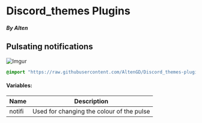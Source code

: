 # Discord_themes  Plugins
##### By Alten

## Pulsating notifications

![Imgur](https://i.imgur.com/dm1C4d9.gif)

```css
@import "https://raw.githubusercontent.com/AltenGD/Discord_themes-plugins/master/Plugins/NotifPulse.css";
```
#### Variables:
|Name|Description|
|-|-|
|notifi|Used for changing the colour of the pulse|
